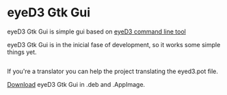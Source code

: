 # eyeD3 Gtk Gui

eyeD3 Gtk Gui is simple gui based on <a href="https://eyed3.readthedocs.io/en/latest/#documentation-index"> eyeD3 command line tool</a>

eyeD3 Gtk Gui is in the inicial fase of development, so it works some simple things yet.

<img src="">

If you're a translator you can help the project translating the eyed3.pot file.

<a href="https://github.com/Alexsussa/eyed3-gtk-gui/releases">Download</a> eyeD3 Gtk Gui in .deb and .AppImage.
